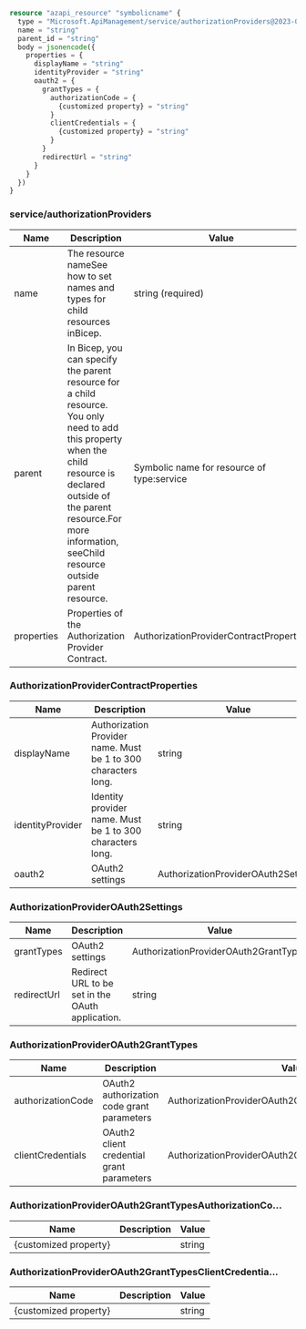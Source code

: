 ```terraform
resource "azapi_resource" "symbolicname" {
  type = "Microsoft.ApiManagement/service/authorizationProviders@2023-05-01-preview"
  name = "string"
  parent_id = "string"
  body = jsonencode({
    properties = {
      displayName = "string"
      identityProvider = "string"
      oauth2 = {
        grantTypes = {
          authorizationCode = {
            {customized property} = "string"
          }
          clientCredentials = {
            {customized property} = "string"
          }
        }
        redirectUrl = "string"
      }
    }
  })
}

```

### service/authorizationProviders

| Name | Description | Value |
|-|-|-|
| name | The resource nameSee how to set names and types for child resources inBicep. | string (required) |
| parent | In Bicep, you can specify the parent resource for a child resource. You only need to add this property when the child resource is declared outside of the parent resource.For more information, seeChild resource outside parent resource. | Symbolic name for resource of type:service |
| properties | Properties of the Authorization Provider Contract. | AuthorizationProviderContractProperties |


### AuthorizationProviderContractProperties

| Name | Description | Value |
|-|-|-|
| displayName | Authorization Provider name. Must be 1 to 300 characters long. | string |
| identityProvider | Identity provider name. Must be 1 to 300 characters long. | string |
| oauth2 | OAuth2 settings | AuthorizationProviderOAuth2Settings |


### AuthorizationProviderOAuth2Settings

| Name | Description | Value |
|-|-|-|
| grantTypes | OAuth2 settings | AuthorizationProviderOAuth2GrantTypes |
| redirectUrl | Redirect URL to be set in the OAuth application. | string |


### AuthorizationProviderOAuth2GrantTypes

| Name | Description | Value |
|-|-|-|
| authorizationCode | OAuth2 authorization code grant parameters | AuthorizationProviderOAuth2GrantTypesAuthorizationCo... |
| clientCredentials | OAuth2 client credential grant parameters | AuthorizationProviderOAuth2GrantTypesClientCredentia... |


### AuthorizationProviderOAuth2GrantTypesAuthorizationCo...

| Name | Description | Value |
|-|-|-|
| {customized property} |  | string |


### AuthorizationProviderOAuth2GrantTypesClientCredentia...

| Name | Description | Value |
|-|-|-|
| {customized property} |  | string |


